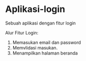 # Aplikasi-login
Sebuah aplikasi dengan fitur login

Alur Fitur Login:
1. Memasukan email dan password
2. Memvlidasi masukan.
3. Menampilkan halaman beranda
